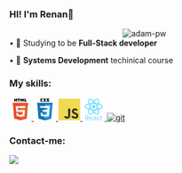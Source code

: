 ### <strong>HI! I'm Renan👋</strong>
<p><img width="300" align="right" src="https://github.com/Adam-pw/Adam-pw/blob/main/animation_500_kxa883sd.gif" alt="adam-pw" /></p>
<!--INICIO-->
  <br>
 • 🌱 Studying to be <strong>Full-Stack developer</strong>
 
 • 🥼 <strong>Systems Development</strong> techinical course


<!--INICIO-->

<!--ICONES LIGUEGENS-->
<h3 align="left">My skills:</h3>
<p align="left"> 
<a href="https://www.w3.org/html/" target="_blank" rel="noreferrer"> <img src="https://raw.githubusercontent.com/devicons/devicon/master/icons/html5/html5-original-wordmark.svg" alt="html5" width="40" height="40"/> 
</a>
<a href="https://www.w3schools.com/css/" target="_blank" rel="noreferrer"> 
<img src="https://raw.githubusercontent.com/devicons/devicon/master/icons/css3/css3-original-wordmark.svg" alt="css3" width="40" height="40"/> 
</a>
<a href="https://developer.mozilla.org/en-US/docs/Web/JavaScript" target="_blank" rel="noreferrer"> <img src="https://raw.githubusercontent.com/devicons/devicon/master/icons/javascript/javascript-original.svg" alt="javascript" width="40" height="40"/> 
</a>
<a href="https://reactjs.org/" target="_blank" rel="noreferrer"> <img src="https://raw.githubusercontent.com/devicons/devicon/master/icons/react/react-original-wordmark.svg" alt="react" width="40" height="40"/> 
</a> 
<a href="https://git-scm.com/" target="_blank" rel="noreferrer"> <img src="https://www.vectorlogo.zone/logos/git-scm/git-scm-icon.svg" alt="git" width="40" height="40"/> 
</a>
</p>
<!--ICONES LIGUEGENS-->

<!--REDES SOCIAIS-->
<h3 align="left">Contact-me:</h3>
<a href="https://www.linkedin.com/in/renan-de-souza-5867b6261/" target="_blank"><img src="https://img.shields.io/badge/LinkedIn-F6F6F6?style=for-the-badge&logo=linkedin&logoColor=blue"> </img></a>
<!--REDES SOCIAIS-->
